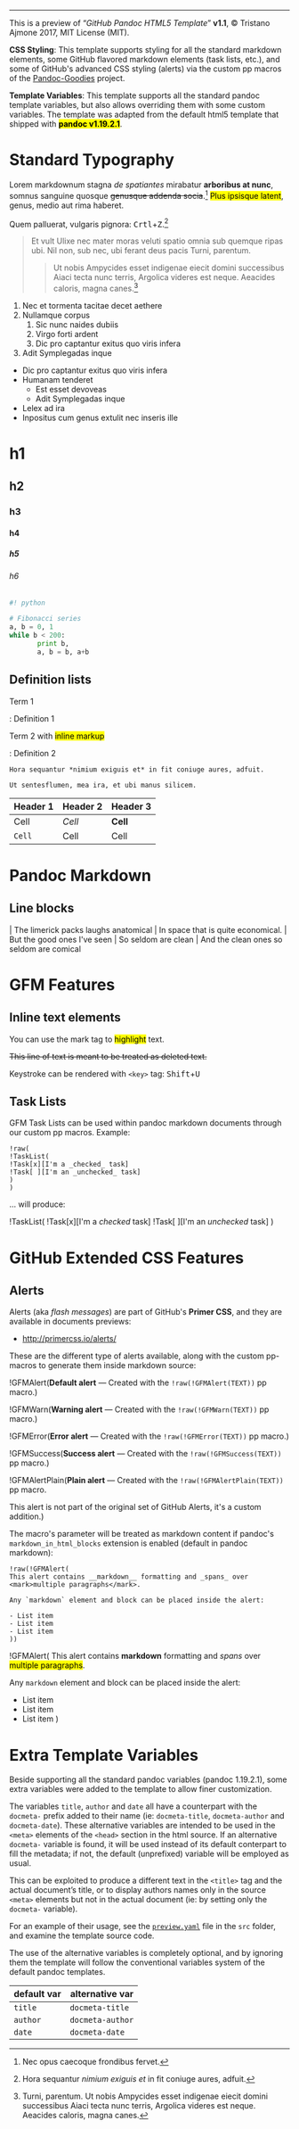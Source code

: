 --------------------------------

This is a preview of “_GitHub Pandoc HTML5 Template_” __v1.1__, © Tristano Ajmone 2017, MIT License (MIT).

__CSS Styling__: This template supports styling for all the standard markdown elements, some GitHub flavored markdown elements (task lists, etc.), and some of GitHub's advanced CSS styling (alerts) via the custom pp macros of the [Pandoc-Goodies](https://github.com/tajmone/pandoc-goodies) project.

__Template Variables__: This template supports all the standard pandoc template variables, but also allows overriding them with some custom variables. The template was adapted from the default html5 template that shipped with <mark>__pandoc v1.19.2.1__</mark>.

Standard Typography
===================

Lorem markdownum stagna *de spatiantes* mirabatur **arboribus at nunc**, somnus sanguine quosque ~~genusque addenda socia~~.[^1] <mark>Plus ipsisque latent</mark>, genus, medio aut rima haberet.

Quem palluerat, vulgaris pignora: <kbd>Crtl</kbd>+<kbd>Z</kbd>.[^2]

> Et vult Ulixe nec mater moras veluti spatio omnia sub quemque ripas ubi. Nil non, sub nec, ubi ferant deus pacis Turni, parentum.
>
> > Ut nobis Ampycides esset indigenae eiecit domini successibus Aiaci tecta nunc terris, Argolica videres est neque. Aeacides caloris, magna canes.[^3]

[^1]: Nec opus caecoque frondibus fervet.
[^2]: Hora sequantur *nimium exiguis et* in fit coniuge aures, adfuit.
[^3]: Turni, parentum. Ut nobis Ampycides esset indigenae eiecit domini successibus Aiaci tecta nunc terris, Argolica videres est neque. Aeacides caloris, magna canes.

1.  Nec et tormenta tacitae decet aethere
2.  Nullamque corpus
    1.  Sic nunc naides dubiis
    2.  Virgo forti ardent
    3.  Dic pro captantur exitus quo viris infera
3.  Adit Symplegadas inque

-   Dic pro captantur exitus quo viris infera
-   Humanam tenderet
    -   Est esset devoveas
    -   Adit Symplegadas inque
-   Lelex ad ira
-   Inpositus cum genus extulit nec inseris ille

<h1>h1</h1>
<h2>h2</h2>
<h3>h3</h3>
<h4>h4</h4>
<h5>h5</h5>
<h6>h6</h6>


``` python
#! python

# Fibonacci series
a, b = 0, 1
while b < 200:
       print b,
       a, b = b, a+b
```

Definition lists
----------------

Term 1

: Definition 1

Term 2 with <mark>inline markup</mark>

: Definition 2

    Hora sequantur *nimium exiguis et* in fit coniuge aures, adfuit.

    Ut sentesflumen, mea ira, et ubi manus silicem.

| Header 1 | Header 2 | Header 3 |
|----------|----------|----------|
| Cell     | _Cell_   | __Cell__ |
| `Cell`   | Cell     | Cell     |

Pandoc Markdown
===============

Line blocks
-----------

| The limerick packs laughs anatomical
| In space that is quite economical.
|    But the good ones I've seen
|    So seldom are clean
| And the clean ones so seldom are comical


GFM Features
============

Inline text elements
--------------------

You can use the mark tag to <mark>highlight</mark> text.</p>

~~This line of text is meant to be treated as deleted text.~~

Keystroke can be rendered with `<key>` tag: <kbd>Shift</kbd>+<kbd>U</kbd>

Task Lists
-----------

GFM Task Lists can be used within pandoc markdown documents through our custom pp macros. Example:

    !raw(
    !TaskList(
    !Task[x][I'm a _checked_ task]
    !Task[ ][I'm an _unchecked_ task]
    )
    )

... will produce:

!TaskList(
!Task[x][I'm a _checked_ task]
!Task[ ][I'm an _unchecked_ task]
)

GitHub Extended CSS Features
============================

Alerts
------

Alerts (aka _flash messages_) are part of GitHub's __Primer CSS__, and they are available in documents previews:

-   <http://primercss.io/alerts/>

These are the different type of alerts available, along with the custom pp-macros to generate them inside markdown source:

!GFMAlert(__Default alert__ — Created with the `!raw(!GFMAlert(TEXT))` pp macro.)

!GFMWarn(__Warning alert__ — Created with the `!raw(!GFMWarn(TEXT))` pp macro.)

!GFMError(__Error alert__ — Created with the `!raw(!GFMError(TEXT))` pp macro.)

!GFMSuccess(__Success alert__ — Created with the `!raw(!GFMSuccess(TEXT))` pp macro.)

!GFMAlertPlain(__Plain alert__ — Created with the `!raw(!GFMAlertPlain(TEXT))` pp macro.

This alert is not part of the original set of GitHub Alerts, it's a custom addition.)

The macro's parameter will be treated as markdown content if pandoc's `markdown_in_html_blocks` extension is enabled (default in pandoc markdown):

    !raw(!GFMAlert(
    This alert contains __markdown__ formatting and _spans_ over <mark>multiple paragraphs</mark>.

    Any `markdown` element and block can be placed inside the alert:

    - List item
    - List item
    - List item
    ))

!GFMAlert(
This alert contains __markdown__ formatting and _spans_ over <mark>multiple paragraphs</mark>.

Any `markdown` element and block can be placed inside the alert:

- List item
- List item
- List item
)



Extra Template Variables
========================

Beside supporting all the standard pandoc variables (pandoc 1.19.2.1), some extra variables were added to the template to allow finer customization.

The variables `title`, `author` and `date` all have a counterpart with the `docmeta-` prefix added to their name (ie: `docmeta-title`, `docmeta-author` and `docmeta-date`). These alternative variables are intended to be used in the `<meta>` elements of the `<head>` section in the html source. If an alternative `docmeta-` variable is found, it will be used instead of its default conterpart to fill the metadata; if not, the default (unprefixed) variable will be employed as usual.

This can be exploited to produce a different text in the `<title>` tag and the actual document’s title, or to display authors names only in the source `<meta>` elements but not in the actual document (ie: by setting only the `docmeta-` variable).

For an example of their usage, see the [`preview.yaml`](./src/preview.yaml) file in the `src` folder, and examine the template source code.

The use of the alternative variables is completely optional, and by ignoring them the template will follow the conventional variables system of the default pandoc templates.


| default var | alternative var  |
|-------------|------------------|
| `title`     | `docmeta-title`  |
| `author`    | `docmeta-author` |
| `date`      | `docmeta-date`   |
  